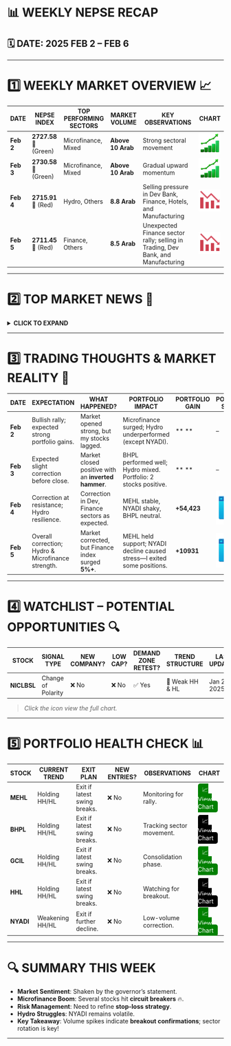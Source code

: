 # **📊 WEEKLY NEPSE RECAP**  

## **🗓 DATE: 2025 FEB 2 – FEB 6**  

---

#    

# **1️⃣ WEEKLY MARKET OVERVIEW 📈**  

| **DATE**       | **NEPSE INDEX**      | **TOP PERFORMING SECTORS**  | **MARKET VOLUME** | **KEY OBSERVATIONS**                            | **CHART**  |
|---------------|--------------------|----------------------------|-------------------|-----------------------------------------------|------------|
| **Feb 2**     | **2727.58** 🔼 (Green)  | Microfinance, Mixed        | **Above 10 Arab** | Strong sectoral movement                     | [![📈](images/uptrendicon.png)](images/NEPSE2025FEB04.png) |
| **Feb 3**     | **2730.58** 🔼 (Green)  | Microfinance, Mixed        | **Above 10 Arab** | Gradual upward momentum                      | ![📈](images/uptrendicon.png) |
| **Feb 4**     | **2715.91** 🔽 (Red)    | Hydro, Others              | **8.8 Arab**      | Selling pressure in Dev Bank, Finance, Hotels, and Manufacturing | [![📉](images/downtrendicon.png)](images/NEPSE2025FEB04.png) |
| **Feb 5**     | **2711.45** 🔽 (Red)    | Finance, Others            | **8.5 Arab**      | Unexpected Finance sector rally; selling in Trading, Dev Bank, and Manufacturing | [![📉](images/downtrendicon.png)](images/NEPSE2025FEB05.png) |

---

#    

# **2️⃣ TOP MARKET NEWS 📰**  

<details>  
  <summary><strong>CLICK TO EXPAND</strong></summary>  

  | **DATE**       | **HEADLINE**                                                                    | **MARKET IMPACT**                                |
  |--------------|----------------------------------------------------------------------------|----------------------------------------------|
  | **Jan 30**   | *Rastra Bank governor’s statement: "Time sakiyo"*                           | Boosted Microfinance stocks.                 |
  | **Feb 3**    | No significant news                                                        | Neutral impact.                              |
  | **Feb 4**    | SEBON approved *Machhapuchchhre Capital’s MBL Equity Fund* (12 crore units) | Expected liquidity boost & investor activity. |
  | **Feb 5**    | NTC to increase public shareholding from 8% to 25%                         | Long-term positive for NEPSE. Short-term supply pressure. |
  | **Feb 5**    | Cabinet decision on *Sasthapak Share Kharid Swikriti*                      | If favorable to institutional investors, it could benefit the market. |

</details>  

---

#    

# **3️⃣ TRADING THOUGHTS & MARKET REALITY 💭**  

| **DATE**    | **EXPECTATION**                                         | **WHAT HAPPENED?**                                   | **PORTFOLIO IMPACT**                                              | **PORTFOLIO GAIN** | **PORTFOLIO STATUS** |
|------------|--------------------------------------------------|------------------------------------------------|------------------------------------------------|----------------|-----------------|
| **Feb 2**  | Bullish rally; expected strong portfolio gains. | Market opened strong, but my stocks lagged.  | Microfinance surged; Hydro underperformed (except NYADI). | ** ** | – |
| **Feb 3**  | Expected slight correction before close.       | Market closed positive with an **inverted hammer**. | BHPL performed well; Hydro mixed. Portfolio: 2 stocks positive. | ** ** | – |
| **Feb 4**  | Correction at resistance; Hydro resilience.   | Correction in Dev, Finance sectors as expected. | MEHL stable, NYADI shaky, BHPL neutral. | **+54,423** | [![📊](images/portfolioicon.png)](images/PORTFOLIO2025FEB04.png) |
| **Feb 5**  | Overall correction; Hydro & Microfinance strength. | Market corrected, but Finance index surged **5%+**. | MEHL held support; NYADI decline caused stress—I exited some positions. | **+10931** | [![📊](images/portfolioicon.png)](images/PORTFOLIO2025FEB05.png) |

---

#    

# **4️⃣ WATCHLIST – POTENTIAL OPPORTUNITIES 🔍**  

| **STOCK**    | **SIGNAL TYPE**       | **NEW COMPANY?** | **LOW CAP?** | **DEMAND ZONE RETEST?** | **TREND STRUCTURE** | **LAST UPDATED** | **CHART**  |
|------------|------------------|------------|---------|----------------|--------------|--------------|------------|
| **NICLBSL** | Change of Polarity | ❌ No      | ❌ No   | ✅ Yes         | 🔸 Weak HH & HL | Jan 27, 2025 | [![😎](images/watchlisticon.png)](images/niclbsl%20watchlist.png) |

> *Click the icon view the full chart.*  

---

#    

# **5️⃣ PORTFOLIO HEALTH CHECK 📊**  

| **STOCK**  | **CURRENT TREND**  | **EXIT PLAN**                        | **NEW ENTRIES?** | **OBSERVATIONS**                 | **CHART** |
|----------|----------------|--------------------------------|--------------|-----------------------------|------------|
| **MEHL**  | Holding HH/HL   | Exit if latest swing breaks.   | ❌ No       | Monitoring for rally.        | <a href="https://nepsealpha.com/nepse-chart?symbol=MEHL" target="_blank" style="text-decoration:none; background:#008000; padding:5px 10px; color:white; border-radius:5px;">📈 View Chart</a> |
| **BHPL**  | Holding HH/HL   | Exit if latest swing breaks.   | ❌ No       | Tracking sector movement.    | <a href="https://nepsealpha.com/nepse-chart?symbol=BHPL" target="_blank" style="text-decoration:none; background:#000000; padding:5px 10px; color:white; border-radius:5px;">📈 View Chart</a> |
| **GCIL**  | Holding HH/HL   | Exit if latest swing breaks.   | ❌ No       | Consolidation phase.         | <a href="https://nepsealpha.com/nepse-chart?symbol=GCIL" target="_blank" style="text-decoration:none; background:#008000; padding:5px 10px; color:white; border-radius:5px;">📈 View Chart</a> |
| **HHL**   | Holding HH/HL   | Exit if latest swing breaks.   | ❌ No       | Watching for breakout.       | <a href="https://nepsealpha.com/nepse-chart?symbol=HHL" target="_blank" style="text-decoration:none; background:#000000; padding:5px 10px; color:white; border-radius:5px;">📈 View Chart</a> |
| **NYADI** | Weakening HH/HL | Exit if further decline.       | ❌ No       | Low-volume correction.       | <a href="https://nepsealpha.com/nepse-chart?symbol=NYADI" target="_blank" style="text-decoration:none; background:#008000; padding:5px 10px; color:white; border-radius:5px;">📈 View Chart</a> |

---

#    

# **🔍 SUMMARY THIS WEEK**  

- **Market Sentiment**: Shaken by the governor’s statement.  
- **Microfinance Boom**: Several stocks hit **circuit breakers** 🔥.  
- **Risk Management**: Need to refine **stop-loss strategy**.  
- **Hydro Struggles**: NYADI remains volatile.  
- **Key Takeaway**: Volume spikes indicate **breakout confirmations**; sector rotation is key!  

---